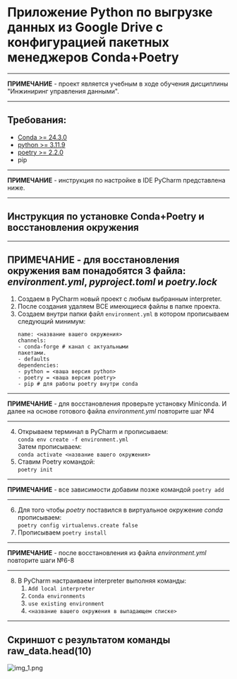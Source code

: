 # Приложение Python по выгрузке данных из Google Drive с конфигурацией пакетных менеджеров Conda+Poetry

---
**ПРИМЕЧАНИЕ** - проект является учебным в ходе обучения дисциплины "Инжиниринг управления данными".

---

## Требования:
 - [Conda >= 24.3.0](https://www.anaconda.com/docs/getting-started/miniconda/install)
 - [python >= 3.11.9](https://www.python.org/downloads/release/python-3119/)
 - [poetry >= 2.2.0](https://habr.com/ru/articles/593529/)
 - pip
---

**ПРИМЕЧАНИЕ** - инструкция по настройке в IDE PyCharm представлена ниже.

---

## Инструкция по установке Conda+Poetry и восстановления окружения

---
**ПРИМЕЧАНИЕ** - для восстановления окружения вам понадобятся 3 файла: *environment.yml*, *pyproject.toml* 
и *poetry.lock*
---

1) Создаем в PyCharm новый проект с любым выбранным interpreter.
2) После создания удаляем ВСЕ имеющиеся файлы в папке проекта.
3) Создаем внутри папки файл ```environment.yml``` в котором прописываем следующий минимум:
    ```
   name: <название вашего окружения>
   channels:
    - conda-forge # канал с актуальными
    пакетами.
    - defaults
   dependencies:
    - python = <ваша версия python>
    - poetry = <ваша версия poetry>
    - pip # для работы poetry внутри conda
   ```
---

**ПРИМЕЧАНИЕ** - для восстановления проверьте установку Miniconda. И далее на основе готового файла *environment.yml*
повторите шаг №4

---
4) Открываем терминал в PyCharm и прописываем:  
`cоnda env create -f environment.yml`  
Затем прописываем:  
`cоnda activate <название вашего окружения>`
5) Ставим Poetry командой:  
`poetry init`  
---

**ПРИМЕЧАНИЕ** - все зависимости добавим позже командой `poetry add`

---
6) Для того чтобы *poetry* поставился в виртуальное окружение *conda*
прописываем:  
`poetry config virtualenvs.create false`
7) Прописываем `poetry install`

---

**ПРИМЕЧАНИЕ** - после восстановления из файла *environment.yml* повторите шаги №6-8

---
8) В PyCharm настраиваем interpreter выполняя команды:
    1) `Add local interpreter`
    2) `Conda environments`
    3) `use existing environment`
    4) `<название вашего окружения в выпадающем списке>`
---

## Скриншот с результатом команды raw_data.head(10)
![img_1.png](img_1.png)
   
